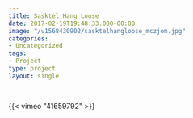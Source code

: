 ```yaml
---
title: Sasktel Hang Loose
date: 2017-02-19T19:48:33.000+00:00
image: "/v1568430902/sasktelhangloose_mczjom.jpg"
categories:
- Uncategorized
tags:
- Project
type: project
layout: single

---
```

{{< vimeo "41659792" >}}